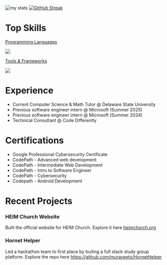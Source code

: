 <div>
  <img alt="my stats" src="https://github-readme-stats.vercel.app/api?username=Vlouis22&show_icons=true&theme=prussian"/>
  <a href="https://git.io/streak-stats"><img src="https://streak-stats.demolab.com?user=Vlouis22&theme=prussian&card_width=350" alt="GitHub Streak" /></a>
</div>
  
<h1>Top Skills</h1>

<p align="center">
  <a href="https://skillicons.dev">
    <p>Programming Languages</p>
    <img src="https://skillicons.dev/icons?i=python,java,javascript,c,cs,cpp,mysql,kotlin,html,css" />
  </a>
</p>
<p align="center">
  <a href="https://skillicons.dev">
    <p>Tools & Frameworks</p>
    <img src="https://skillicons.dev/icons?i=azure,git,react,dotnet,nodejs,figma,linux,postman,supabase,androidstudio," />
  </a>
</p>
<h1>Experience</h1>
<ul>  
  <li>Current Computer Science & Math Tutor @ Delaware State University</li>
  <li>Previous software engineer intern @ Microsoft (Summer 2025)</li>
  <li>Previous software engineer intern @ Microsoft (Summer 2024)</li>
  <li>Technical Consultant @ Code Differently</li>
</ul>

<h1>Certifications</h1>
<ul>
<li>Google Professional Cybersecurity Certificate</li>
<li>CodePath - Advanced web development</li>
<li>CodePath - Intermediate Web Development</li>
<li>CodePath - Intro to Software Engineer</li>
<li>CodePath - Cybersecurity</li>
<li>Codepath - Android Development</li>
</ul>

<h1>Recent Projects</h1>
<h3>HEIM Church Website</h3>
<p>Built the official website for HEIM Church. Explore it here <a href="https://heimchurch.org/" target="_blank">heimchurch.org</a></p>
<h3>Hornet Helper</h3>
<p>Led a hackathon team to first place by builing a full stack study group platform. Explore the repo here <a href="https://github.com/murayeeto/HornetHelper" target="_blank">https://github.com/murayeeto/HornetHelper</a></p>


